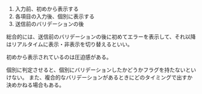 1. 入力前、初めから表示する
2. 各項目の入力後、個別に表示する
3. 送信前のバリデーションの後

総合的には、送信前のバリデーションの後に初めてエラーを表示して、それ以降はリアルタイムに表示・非表示を切り替えるといい。

初めから表示されているのは圧迫感がある。

個別に判定させると、個別にバリデーションしたかどうかフラグを持たないといけない。
また、複合的なバリデーションがあるときにどのタイミングで出すか決めかねる場合もある。
